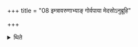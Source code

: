 +++
title = "08 इम्त्रावरुणाभ्याङ् गोर्वपाया मेदसोऽनुब्रूहि"

+++

<details><summary>थिते</summary>

इम्त्रावरुणाभ्यां गोर्वपाया मेदसोऽनुब्रूहि मित्रावरुणाभ्यां गोर्वपाया मेदसः प्रेष्येति सम्प्रैषौ ८
</details>

